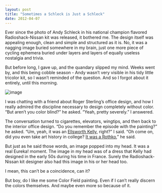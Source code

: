 ```yaml
---
layout: post
title: "Sometimes a Schleck is Just a Schleck"
date: 2012-04-07
---
```


Ever since the photo of Andy Schleck in his national champion flavored Radioshack-Nissan kit was released, it bothered me. The design itself was appealing enough, clean and simple and structured as it is. No, it was a nagging image buried somewhere in my brain, just one more piece of cycling ephemera buried under layers and layers of equally useless nostalgia and trivia.

But before long, I gave up, and the quandary slipped my mind. Weeks went by, and this being cobble season - Andy wasn’t very visible in his tidy little tricolor kit, so I wasn’t reminded of the question. And so I forgot about it entirely, until this morning.

![image](https://33.media.tumblr.com/437f9e192c1a886f90edafbd5d08c8cc/tumblr_inline_nl9slsEKpq1tp5evn.jpg)

I was chatting with a friend about Roger Sterling’s office design, and how I really admired the discipline necessary to design completely without color. “But aren’t you color blind?” he asked. “Yeah, pretty severely.” I answered.

The conversation turned to cigarettes, elevators, wingtips, and then back to the interior office design. “Do you remember the episode with the painting?” he asked. “Um, yeah, it was an [Ellsworth Kelly](http://www.moma.org/collection/artist.php?artist_id=3048), right?” I said. “Oh come on, did you even take art history in college? [It was a Rothko](http://www.youtube.com/watch?v=CrxxmuspoJM),” he said.

But just as he said those words, an image popped into my head. It was a real Eureka! moment. The image in my head was of a dress that Kelly had designed in the early 50s during his time in France. Surely the Radioshack-Nissan kit designer also had this image in his or her head too.

I mean, this can’t be a coincidence, can it?

But boy, do I like me some Color Field painting. Even if I can’t really discern the colors themselves. And maybe even more so because of it.
